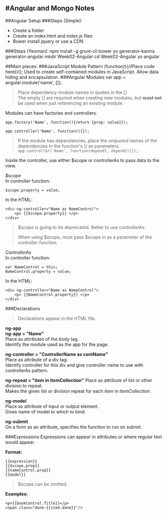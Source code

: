 #Angular and Mongo Notes
-----------
##Angular Setup
###Steps (Simple):
- Create a folder
- Create an index.html and index.js files
- Bower install jquery or use a CDN

###Steps (Yeoman):
	npm install -g grunt-cli bower yo generator-karma generator-angular
    mkdir Week02-Angular
    cd Week02-Angular
    yo angular

##Main pieces:
###JavaScript Module Pattern
	(function(){//Place code here})();
Used to create self-contained modules in JavaScript. Allow data hiding and encapsulation.
###Angular Modules
	var app = angular.module('name', []);
>Place dependency module names in quotes in the []  
>The empty [] are required when creating new modules, but **must not** be used when just referencing an existing module.


Modules can have factories and controllers.

	app.factory('Name', function(){return {prop: value}});
	
	app.controller('Name', function(){});
>If the module has dependencies, place the *unquoted*
> names of the dependencies in the function's () as parameters.
> `app.controller('Name', function(depend1, depend2){});`

Inside the controller, use either $scope or controllerAs to pass data to the view.

*$scope*  
In controller function:  

	$scope.property = value;

In the HTML:   

	<div ng-controller="Name as NameControl">
		<p> {{$scope.property}} </p>
	</div>
	
>$scope is going to be deprecated. Better to use controllerAs.

>When using $scope, must pass $scope in as a parameter of the controller function.


*ControllerAs*  
In controller function:  

	var NameControl = this;
	NameControl.property = value;  

In the HTML:  

	<div ng-controller="Name as NameControl">
		<p> {{NameControl.property}} </p>
	</div>


###Declarations
>Declarations appear in the HTML file.  

**ng-app**  
**ng-app = "Name"**  
Place as attributes of the body tag.  
Identify the module used as the app for the page.

**ng-controller = "ControllerName as contName"**  
Place as attribute of a div tag.  
Identify controller for this div and give controller name to 
use with controllerAs pattern.  

**ng-repeat = "item in itemCollection"**
Place as attribute of list or other division to repeat.  
Makes the given list or division repeat for each *item* in *itemCollection*.

**ng-model**  
Place as attribute of input or output element.  
Gives name of model to which to bind.

**ng-submit**  
On a form as an attribute, specifies the function to run on submit.




###Expressions
Expressions can appear in attributes or where regular text would appear.

**Format:**  

	{{expression}}
	{{$scope.prop}}
	{{nameControl.prop}}
	{{model}}

>$scope can be omitted.  

**Examples:**  

	<p>{{bookControl.Title}}</p>
	<span class="done-{{item.done}}"/>